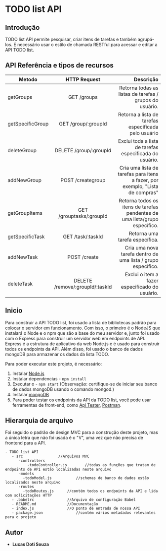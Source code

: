 # TODO list API


## Introdução

TODO list API permite pesquisar, criar itens de tarefas e também agrupá-los. É necessário usar o estilo de chamada RESTful para acessar e editar a API TODO list.

## API Referência e tipos de recursos

| Metodo      	 | HTTP Request  	| Descrição|
| ------------- |:-------------:	| -----:      |
| getGroups     | GET  /groups           | Retorna todas as listas de tarefas / grupos do usuário.|
| getSpecificGroup| GET /group/:groupId | Retorna a lista de tarefas especificada pelo usuário |
| deleteGroup   | DELETE /group/:groupId| Exclui toda a lista de tarefas especificada do usuário. |
| addNewGroup   | POST  /creategroup    | Cria uma lista de tarefas para itens a fazer, por exemplo, "Lista de compras"|
| getGroupItems | GET  /grouptasks/:groupId | Retorna todos os itens de tarefas pendentes de uma lista/grupo específico.| getAllTasks   | GET  /tasks           |Retorna todas as tarefas pendentes de todas as listas / grupos.|
| getSpecificTask| GET  /task/:taskId  | Retorna uma tarefa específica.|
| addNewTask   | POST  /create         | Cria uma nova tarefa dentro de uma lista / grupo específico. 
| deleteTask    | DELETE  /remove/:groupId/:taskId| Exclui o item a fazer especificado do usuário.|


## Inicio

Para construir a API TODO list, foi usado a lista de bibliotecas padrão para colocar o servidor em funcionamento. Com isso, o primeiro é o NodeJS que instalará o Node e o npm que são a base do meu servidor e, junto foi usado com o Express para construir um servidor web em endpoints de API. Express é a estrutura de aplicativo da web Node.js e é usado para construir todos os endpoints da API. Além disso, foi usado o banco de dados mongoDB para armazenar os dados da lista TODO.

Para poder executar este projeto, é necessário:

1. Instalar [Node.js](https://nodejs.org/pt/)
1. Instalar dependencias - `npm install`
1. Executar o - `npm start` (Observação: certifique-se de iniciar seu banco de dados mongoDB usando o comando mongod.)
1. Instalar [mongoDB](https://www.mongodb.com/)
1. Para poder testar os endpoints da API da TODO list, você pode usar ferramentas de front-end, como [Api Tester](https://apitester.com/), [Postman](https://www.getpostman.com/).

## Hierarquia de arquivo ##

Foi seguido o padrão de design MVC para a construção deste projeto, mas a única letra que não foi usada é o "V", uma vez que não precisa de frontend para a API.
 
```
- TODO list API
   - src   				//Arquivos MVC
      -controllers
	      -todoController.js  		//todas as funções que tratam de endpoints de API estão localizadas neste arquivo
      -models
        -todoModel.js     		//schemas de banco de dados estão localizados neste arquivo 
      -routes
        -todoRoutes.js   	//contém todos os endpoints da API e lida com solicitações HTTP
   - .babelrc   			//Arquivo de configuração Babel
   - README.md     			//Documentação
   - index.js      			//O ponto de entrada de nossa API
   - package.json   			//contém vários metadados relevantes para o projeto
```

## Autor

* **Lucas Doti Souza**
